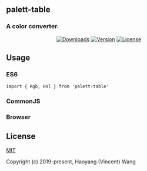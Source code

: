 ## palett-table
### A color converter.

<p align="center">
  <a href="https://npmcharts.com/compare/palett-table?minimal=true"><img src="https://img.shields.io/npm/dm/palett-table.svg" alt="Downloads"></a>
  <a href="https://www.npmjs.com/package/palett-table"><img src="https://img.shields.io/npm/v/palett-table.svg" alt="Version"></a>
  <a href="https://www.npmjs.com/package/palett-table"><img src="https://img.shields.io/npm/l/palett-table.svg" alt="License"></a>
</p>

## Usage
    
### ES6
    import { Rgb, Hsl } from 'palett-table'
    
### CommonJS

### Browser
    
## License

[MIT](http://opensource.org/licenses/MIT)

Copyright (c) 2019-present, Haoyang (Vincent) Wang
